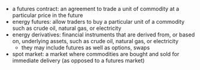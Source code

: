 - a futures contract: an agreement to trade a unit of commodity at a particular price in the future 
- energy futures: allow traders to buy a particular unit of a commodity such as crude oil, natural gas, or electricity 
- energy derivatives: financial instruments that are derived from, or based on, underlying assets, such as crude oil, natural gas, or electricity
	- they may include futures as well as options, swaps 
- spot market: a market where commodities are bought and sold for immediate delivery (as opposed to a futures market)

